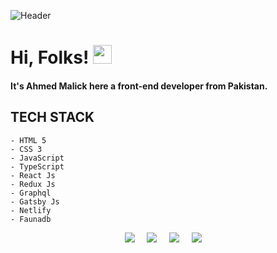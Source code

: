 ![Header](https://raw.githubusercontent.com/ahmedmalick/ahmedmalick/master/header.png)


# Hi, Folks! <img src="https://raw.githubusercontent.com/ahmedmalick/ahmedmalick/master/wave.gif" width="30px">

#### It's Ahmed Malick here a front-end developer from Pakistan.

## TECH STACK
    
    - HTML 5
    - CSS 3
    - JavaScript
    - TypeScript
    - React Js
    - Redux Js
    - Graphql
    - Gatsby Js
    - Netlify
    - Faunadb



<p align="center">
  <a href="mailto:ahmedmalik2k20@gmail.com"><img src="https://img.shields.io/badge/gmail-%23D14836.svg?&style=for-the-badge&logo=gmail&logoColor=white" /></a>&nbsp;&nbsp;&nbsp;&nbsp;
  <a href="https://www.facebook.com/profile.php?id=100011489112594"><img src="https://img.shields.io/badge/facebook-%233B5998.svg?&style=for-the-badge&logo=facebook&logoColor=white" /></a>&nbsp;&nbsp;&nbsp;&nbsp;
  <a href="https://www.instagram.com/ahmedmalik1612/"><img src="https://img.shields.io/badge/instagram-%23dc2743.svg?&style=for-the-badge&logo=instagram&logoColor=white" /></a>&nbsp;&nbsp;&nbsp;&nbsp;
  <a href="https://www.linkedin.com/in/ahmedmalick/"><img src="https://img.shields.io/badge/linkedin-%230077B5.svg?&style=for-the-badge&logo=linkedin&logoColor=white" /></a>&nbsp;&nbsp;&nbsp;&nbsp;
  </a>
</p>